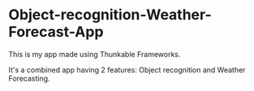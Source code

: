 # Object-recognition-Weather-Forecast-App

This is my app made using Thunkable Frameworks.

It's a combined app having 2 features: Object recognition and Weather Forecasting.
